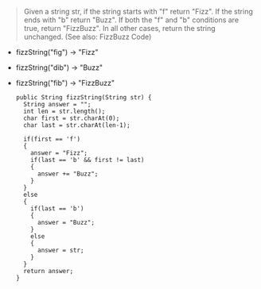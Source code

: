 > Given a string str, if the string starts with "f" return "Fizz". If the string ends with "b" return "Buzz". If both the "f" and "b" conditions are true, return "FizzBuzz". In all other cases, return the string unchanged. (See also: FizzBuzz Code)

- fizzString("fig") → "Fizz"
- fizzString("dib") → "Buzz"
- fizzString("fib") → "FizzBuzz"

      public String fizzString(String str) {
        String answer = "";
        int len = str.length();
        char first = str.charAt(0);
        char last = str.charAt(len-1);

        if(first == 'f')
        {
          answer = "Fizz";
          if(last == 'b' && first != last)
          {
            answer += "Buzz";
          }
        }
        else
        {
          if(last == 'b')
          {
            answer = "Buzz";
          }
          else
          {
            answer = str;
          }
        }
        return answer;
      }
